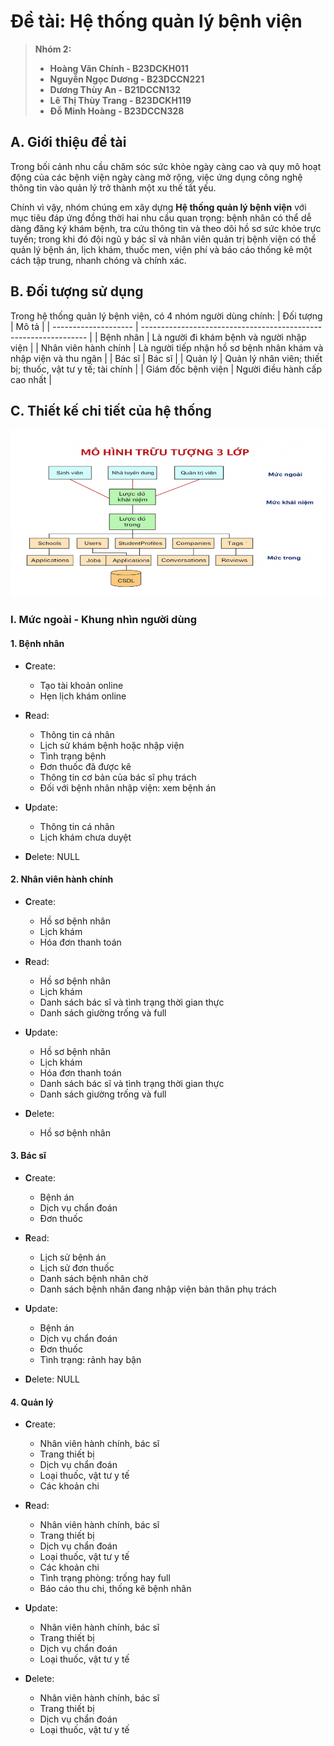 # Đề tài: Hệ thống quản lý bệnh viện

> **Nhóm 2:**
> * **Hoàng Văn Chính - B23DCKH011**
> * **Nguyễn Ngọc Dương - B23DCCN221**
> * **Dương Thùy An - B21DCCN132**
> * **Lê Thị Thùy Trang - B23DCKH119**
> * **Đỗ Minh Hoàng - B23DCCN328**

## A. Giới thiệu đề tài
Trong bối cảnh nhu cầu chăm sóc sức khỏe ngày càng cao và quy mô hoạt động của các bệnh viện ngày càng mở rộng, việc ứng dụng công nghệ thông tin vào quản lý trở thành một xu thế tất yếu.

Chính vì vậy, nhóm chúng em xây dựng **Hệ thống quản lý bệnh viện** với mục tiêu đáp ứng đồng thời hai nhu cầu quan trọng: bệnh nhân có thể dễ dàng đăng ký khám bệnh, tra cứu thông tin và theo dõi hồ sơ sức khỏe trực tuyến; trong khi đó đội ngũ y bác sĩ và nhân viên quản trị bệnh viện có thể quản lý bệnh án, lịch khám, thuốc men, viện phí và báo cáo thống kê một cách tập trung, nhanh chóng và chính xác.

## B. Đối tượng sử dụng
Trong hệ thống quản lý bệnh viện, có 4 nhóm người dùng chính:
| Đối tượng            | Mô tả                                                            |
| -------------------- | ---------------------------------------------------------------- |
| Bệnh nhân            | Là người đi khám bệnh và người nhập viện                         |
| Nhân viên hành chính | Là người tiếp nhận hồ sơ bệnh nhân khám và nhập viện và thu ngân |
| Bác sĩ               | Bác sĩ                                                           |
| Quản lý              | Quản lý nhân viên; thiết bị; thuốc, vật tư y tế; tài chính       |
| Giám đốc bệnh viện   | Người điều hành cấp cao nhất                                     |

## C. Thiết kế chi tiết của hệ thống

![Mô hình trừu trượng 3 lớp](images-of-readme/mo_hinh_truu_tuong_3_lop.png)

### I. Mức ngoài - Khung nhìn người dùng

#### 1. Bệnh nhân

* **C**reate:
  * Tạo tài khoản online
  * Hẹn lịch khám online

* **R**ead:
  * Thông tin cá nhân
  * Lịch sử khám bệnh hoặc nhập viện
  * Tình trạng bệnh
  * Đơn thuốc đã được kê
  * Thông tin cơ bản của bác sĩ phụ trách
  * Đối với bệnh nhân nhập viện: xem bệnh án

* **U**pdate:
  * Thông tin cá nhân
  * Lịch khám chưa duyệt

* **D**elete: NULL

#### 2. Nhân viên hành chính
* **C**reate:
  * Hồ sơ bệnh nhân
  * Lịch khám
  * Hóa đơn thanh toán

* **R**ead:
  * Hồ sơ bệnh nhân
  * Lịch khám
  * Danh sách bác sĩ và tình trạng thời gian thực
  * Danh sách giường trống và full

* **U**pdate:
  * Hồ sơ bệnh nhân
  * Lịch khám
  * Hóa đơn thanh toán
  * Danh sách bác sĩ và tình trạng thời gian thực
  * Danh sách giường trống và full

* **D**elete: 
  * Hồ sơ bệnh nhân

#### 3. Bác sĩ
* **C**reate:
  * Bệnh án
  * Dịch vụ chẩn đoán
  * Đơn thuốc

* **R**ead:
  * Lịch sử bệnh án
  * Lịch sử đơn thuốc
  * Danh sách bệnh nhân chờ
  * Danh sách bệnh nhân đang nhập viện bản thân phụ trách

* **U**pdate:
  * Bệnh án
  * Dịch vụ chẩn đoán
  * Đơn thuốc
  * Tình trạng: rảnh hay bận

* **D**elete: NULL

#### 4. Quản lý
* **C**reate:
  * Nhân viên hành chính, bác sĩ
  * Trang thiết bị
  * Dịch vụ chẩn đoán
  * Loại thuốc, vật tư y tế
  * Các khoản chi

* **R**ead:
  * Nhân viên hành chính, bác sĩ
  * Trang thiết bị
  * Dịch vụ chẩn đoán
  * Loại thuốc, vật tư y tế
  * Các khoản chi
  * Tình trạng phòng: trống hay full
  * Báo cáo thu chi, thống kê bệnh nhân

* **U**pdate:
  * Nhân viên hành chính, bác sĩ
  * Trang thiết bị
  * Dịch vụ chẩn đoán
  * Loại thuốc, vật tư y tế

* **D**elete: 
  * Nhân viên hành chính, bác sĩ
  * Trang thiết bị
  * Dịch vụ chẩn đoán
  * Loại thuốc, vật tư y tế